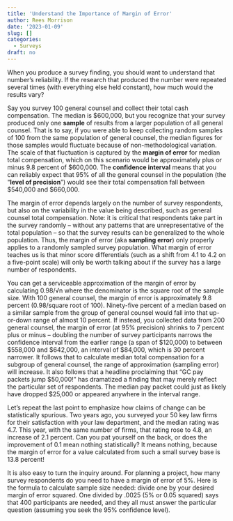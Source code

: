 ```yaml
---
title: 'Understand the Importance of Margin of Error'
author: Rees Morrison
date: '2023-01-09'
slug: []
categories:
  - Surveys
draft: no
---
```


When you produce a survey finding, you should want to understand that number’s reliability. If the research that produced the number were repeated several times (with everything else held constant), how much would the results vary?  

Say you survey 100 general counsel and collect their total cash compensation.  The median is \$600,000, but you recognize that your survey produced only one **sample** of results from a larger population of all general counsel.  That is to say, if you were able to keep collecting random samples of 100 from the same population of general counsel, the median figures for those samples would fluctuate because of non-methodological variation.   The scale of that fluctuation is captured by the **margin of error** for median total compensation, which on this scenario would be approximately plus or minus 9.8 percent of \$600,000.  The **confidence interval** means that you can reliably expect that 95% of all the general counsel in the population (the “**level of precision**”) would see their total compensation fall between \$540,000 and \$660,000. 

The margin of error depends largely on the number of survey respondents, but also on the variability in the value being described, such as general counsel total compensation.  Note: it is critical that respondents take part in the survey randomly – without any patterns that are unrepresentative of the total population – so that the survey results can be generalized to the whole population.  Thus, the margin of error (aka **sampling error**) only properly applies to a randomly sampled survey population. What margin of error teaches us is that minor score differentials (such as a shift from 4.1 to 4.2 on a five-point scale) will only be worth talking about if the survey has a large number of respondents.  

You can get a serviceable approximation of the margin of error by calculating 0.98/√n where the denominator is the square root of the sample size. With 100 general counsel, the margin of error is approximately 9.8 percent (0.98/square root of 100).  Ninety-five percent of a median based on a similar sample from the group of general counsel would fall into that up-or-down range of almost 10 percent.  If instead, you collected data from 200 general counsel, the margin of error (at 95% precision) shrinks to 7 percent plus or minus – doubling the number of survey participants narrows the confidence interval from the earlier range (a span of \$120,000) to between \$558,000 and \$642,000, an interval of \$84,000, which is 30 percent narrower. It follows that to calculate median total compensation for a subgroup of general counsel, the range of approximation (sampling error) will increase.  It also follows that a headline proclaiming that “GC pay packets jump \$50,000!” has dramatized a finding that may merely reflect the particular set of respondents.  The median pay packet could just as likely have dropped $25,000 or appeared anywhere in the interval range.

Let’s repeat the last point to emphasize how claims of change can be statistically spurious.  Two years ago, you surveyed your 50 key law firms for their satisfaction with your law department, and the median rating was 4.7. This year, with the same number of firms, that rating rose to 4.8, an increase of 2.1 percent.  Can you pat yourself on the back, or does the improvement of 0.1 mean nothing statistically?  It means nothing, because the margin of error for a value calculated from such a small survey base is 13.8 percent!

It is also easy to turn the inquiry around.  For planning a project, how many survey respondents do you need to have a margin of error of 5%.  Here is the formula to calculate sample size needed:  divide one by your desired margin of error squared.   One divided by .0025 (5% or 0.05 squared) says that 400 participants are needed, and they all must answer the particular question (assuming you seek the 95% confidence level).

<!-- End of post -->

